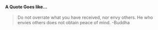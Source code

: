 #### A Quote Goes like...
> Do not overrate what you have received, nor envy others. He who envies others does not obtain peace of mind.
> -Buddha